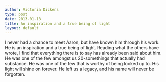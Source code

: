 ```yaml
---
author: Victoria Dickens
type: post
date: 2013-01-18
title: An inspiration and a true being of light
layout: default
---
```


I never had a chance to meet Aaron, but have known him through his work. He is an inspiration and a true being of light. Reading what the others have wrote, I find that everything there is to say has already been said about him. He was one of the few amongst us 20-somethings that actually had substance. He was one of the few that is worthy of being looked up to. His light will shine on forever. He left us a legacy, and his name will never be forgotten.